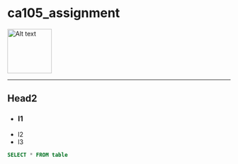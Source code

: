 # ca105_assignment

<img
  src="https://media.npr.org/assets/img/2017/09/12/macaca_nigra_self-portrait-3e0070aa19a7fe36e802253048411a38f14a79f8-s900-c85.webp"
  alt="Alt text"
  title="Optional title"
  style="display: inline-block; margin: 0 auto;width: 100px;height:100px">
<hr>

## Head2
 - ### l1
 - l2
 - l3

```sql
SELECT * FROM table
```
